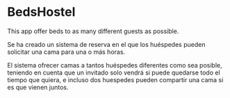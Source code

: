 # BedsHostel
This app offer beds to as many different guests as possible.

Se ha creado un sistema de reserva en el que los huéspedes pueden solicitar una cama para una o más horas.

El sistema ofrecer camas a tantos huéspedes diferentes como sea posible, teniendo en cuenta que un invitado solo vendrá si puede quedarse todo el tiempo que quiera, e incluso dos huespedes pueden compartir una cama si es que vienen juntos.